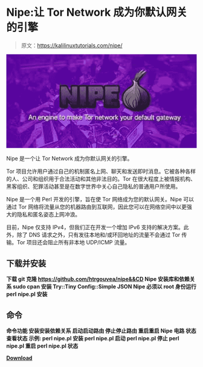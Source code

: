 # Nipe:让 Tor Network 成为你默认网关的引擎

> 原文：<https://kalilinuxtutorials.com/nipe/>

[![](img//8d0318e145fe9f9605a2c05d6bb4b02c.png)](https://blogger.googleusercontent.com/img/b/R29vZ2xl/AVvXsEgbEMzdaQ7O-wQRFwGq0KhhQ0V1D7aZ7YLLew0xBrZKEg7rl9DftyU8EOu-BO7pYJ1os-twfFwErCHuiSWPwsSRhL5T9jjJcSwdGuXrLGA1qdKAxiA4regokJMa3x38UhkOerEsGUdMoElD6PmcxSMfOov9J9YvMz5tE_UgeGn3vrC9StBbenaAWgpt/s728/download.png)

Nipe 是一个让 Tor Network 成为你默认网关的引擎。

Tor 项目允许用户通过自己的机制匿名上网、聊天和发送即时消息。它被各种各样的人、公司和组织用于合法活动和其他非法目的。Tor 在很大程度上被情报机构、黑客组织、犯罪活动甚至是在数字世界中关心自己隐私的普通用户所使用。

Nipe 是一个用 Perl 开发的引擎，旨在使 Tor 网络成为您的默认网关。Nipe 可以通过 Tor 网络将流量从您的机器路由到互联网，因此您可以在网络空间中以更强大的隐私和匿名姿态上网冲浪。

目前，Nipe 仅支持 IPv4，但我们正在开发一个增加 IPv6 支持的解决方案。此外，除了 DNS 请求之外，只有发往本地和/或环回地址的流量不会通过 Tor 传输。Tor 项目还会阻止所有非本地 UDP/ICMP 流量。

## 下载并安装

**下载
git 克隆 https://github.com/htrgouvea/nipe&&CD Nipe
安装库和依赖关系
sudo cpan 安装 Try::Tiny Config::Simple JSON
Nipe 必须以 root 身份运行
perl nipe.pl 安装**

## 命令

**命令功能
安装安装依赖关系
启动启动路由
停止停止路由
重启重启 Nipe 电路
状态查看状态
示例:
perl nipe.pl 安装
perl nipe.pl 启动
perl nipe.pl 停止
perl nipe.pl 重启
perl nipe.pl 状态**

[**Download**](https://github.com/htrgouvea/nipe)